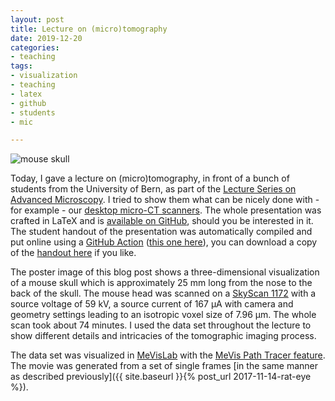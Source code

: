 ```yaml
---
layout: post
title: Lecture on (micro)tomography
date: 2019-12-20
categories:
- teaching
tags:
- visualization
- teaching
- latex
- github
- students
- mic

---
```

![mouse skull](/assets/2019/12/20/lecture-on-microtomography/mouse_skull.gif)

Today, I gave a lecture on (micro)tomography, in front of a bunch of students from the University of Bern, as part of the [Lecture Series on Advanced Microscopy](https://www.mic.unibe.ch/lecture.php).
I tried to show them what can be nicely done with - for example - our [desktop micro-CT scanners](https://bruker.com/skyscan1272).
The whole presentation was crafted in LaTeX and is [available on GitHub](https://github.com/habi/lecture.microtomography), should you be interested in it.
The student handout of the presentation was automatically compiled and put online using a [GitHub Action](https://github.com/features/actions) ([this one here](https://github.com/xu-cheng/latex-action)), you can download a copy of the [handout here](https://habi.github.io/Lecture.Microtomography/XRayMicroTomography.Handout.pdf) if you like.

The poster image of this blog post shows a three-dimensional visualization of a mouse skull which is approximately 25 mm long from the nose to the back of the skull.
The mouse head was scanned on a [SkyScan 1172](https://web.archive.org/web/20180816222756/http://bruker-microct.com/products/1172.htm) with a source voltage of 59 kV, a source current of 167 µA with camera and geometry settings leading to an isotropic voxel size of 7.96 µm.
The whole scan took about 74 minutes.
I used the data set throughout the lecture to show different details and intricacies of the tomographic imaging process.

The data set was visualized in [MeVisLab](https://mevislab.de) with the [MeVis Path Tracer feature](https://mevislabdownloads.mevis.de/docs/3.1/MeVisLab/Standard/Documentation/Publish/Overviews/PathTracerOverview.html).
The movie was generated from a set of single frames [in the same manner as described previously]({{ site.baseurl }}{% post_url 2017-11-14-rat-eye %}).
